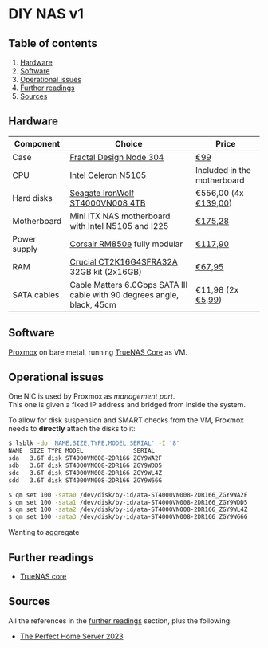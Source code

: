 # DIY NAS v1

## Table of contents <!-- omit in toc -->

1. [Hardware](#hardware)
1. [Software](#software)
1. [Operational issues](#operational-issues)
1. [Further readings](#further-readings)
1. [Sources](#sources)

## Hardware

| Component    | Choice                                                                  | Price                                                              |
| ------------ | ----------------------------------------------------------------------- | ------------------------------------------------------------------ |
| Case         | [Fractal Design Node 304]                                               | [€99][amazon  fractal design node 304]                             |
| CPU          | [Intel Celeron N5105]                                                   | Included in the motherboard                                        |
| Hard disks   | [Seagate IronWolf ST4000VN008 4TB]                                      | €556,00 (4x [€139,00][coolblue  seagate ironwolf st4000vn008 4tb]) |
| Motherboard  | Mini ITX NAS motherboard with Intel N5105 and I225                      | [€175,28][amazon  nas motherboard]                                 |
| Power supply | [Corsair RM850e] fully modular                                          | [€117,90][amazon  corsair rm850e 2023]                             |
| RAM          | [Crucial CT2K16G4SFRA32A] 32GB kit (2x16GB)                             | [€67,95][amazon  crucial ct2k16g4sfra32a]                          |
| SATA cables  | Cable Matters 6.0Gbps SATA III cable with 90 degrees angle, black, 45cm | €11,98 (2x [€5,99][amazon  cable matters sata cables])             |

## Software

[Proxmox] on bare metal, running [TrueNAS Core] as VM.

## Operational issues

One NIC is used by Proxmox as _management port_.<br/>
This one is given a fixed IP address and bridged from inside the system.

To allow for disk suspension and SMART checks from the VM, Proxmox needs to **directly** attach the disks to it:

```sh
$ lsblk -do 'NAME,SIZE,TYPE,MODEL,SERIAL' -I '8'
NAME  SIZE TYPE MODEL              SERIAL
sda   3.6T disk ST4000VN008-2DR166 ZGY9WA2F
sdb   3.6T disk ST4000VN008-2DR166 ZGY9WDD5
sdc   3.6T disk ST4000VN008-2DR166 ZGY9WL4Z
sdd   3.6T disk ST4000VN008-2DR166 ZGY9W66G

$ qm set 100 -sata0 /dev/disk/by-id/ata-ST4000VN008-2DR166_ZGY9WA2F
$ qm set 100 -sata1 /dev/disk/by-id/ata-ST4000VN008-2DR166_ZGY9WDD5
$ qm set 100 -sata2 /dev/disk/by-id/ata-ST4000VN008-2DR166_ZGY9WL4Z
$ qm set 100 -sata3 /dev/disk/by-id/ata-ST4000VN008-2DR166_ZGY9W66G
```

Wanting to aggregate 

## Further readings

- [TrueNAS core]

## Sources

All the references in the [further readings] section, plus the following:

- [The Perfect Home Server 2023]

<!--
  References
  -->

<!-- Upstream -->
[corsair rm850e]: https://www.corsair.com/ww/en/p/psu/cp-9020249-ww/rme-series-rm850e-fully-modular-low-noise-atx-power-supply-cp-9020249-ww
[crucial ct2k16g4sfra32a]: https://eu.crucial.com/memory/ddr4/ct2k16g4sfra32a
[fractal design node 304]: https://www.fractal-design.com/products/cases/node/node-304/black/
[intel celeron n5105]: https://www.intel.com/content/www/us/en/products/sku/212328/intel-celeron-processor-n5105-4m-cache-up-to-2-90-ghz/specifications.html
[seagate ironwolf st4000vn008 4tb]: https://www.seagate.com/products/nas-drives/ironwolf-hard-drive/
[the perfect home server 2023]: https://www.youtube.com/watch?v=vjDoQA4C22c
[truenas core]: https://www.truenas.com/truenas-core/

<!-- In-article sections -->
[further readings]: #further-readings

<!-- Knowledge base -->
[proxmox]: ../proxmox.md

<!-- Others -->
[amazon  cable matters sata cables]: https://www.amazon.nl/dp/B018Y2LEBE/
[amazon  corsair rm850e 2023]: https://www.amazon.nl/dp/B0BVL17341/
[amazon  crucial ct2k16g4sfra32a]: https://www.amazon.nl/dp/B08C4X9VR5/
[amazon  fractal design node 304]: https://www.amazon.nl/dp/B009PIEMUC/
[amazon  nas motherboard]: https://www.amazon.nl/dp/B0BYVNZDGS/
[coolblue  seagate ironwolf st4000vn008 4tb]: https://www.coolblue.nl/en/product/750006/seagate-ironwolf-st4000vn008-4tb.html
